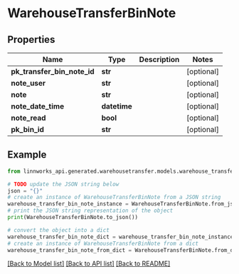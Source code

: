 # WarehouseTransferBinNote


## Properties

Name | Type | Description | Notes
------------ | ------------- | ------------- | -------------
**pk_transfer_bin_note_id** | **str** |  | [optional] 
**note_user** | **str** |  | [optional] 
**note** | **str** |  | [optional] 
**note_date_time** | **datetime** |  | [optional] 
**note_read** | **bool** |  | [optional] 
**pk_bin_id** | **str** |  | [optional] 

## Example

```python
from linnworks_api.generated.warehousetransfer.models.warehouse_transfer_bin_note import WarehouseTransferBinNote

# TODO update the JSON string below
json = "{}"
# create an instance of WarehouseTransferBinNote from a JSON string
warehouse_transfer_bin_note_instance = WarehouseTransferBinNote.from_json(json)
# print the JSON string representation of the object
print(WarehouseTransferBinNote.to_json())

# convert the object into a dict
warehouse_transfer_bin_note_dict = warehouse_transfer_bin_note_instance.to_dict()
# create an instance of WarehouseTransferBinNote from a dict
warehouse_transfer_bin_note_from_dict = WarehouseTransferBinNote.from_dict(warehouse_transfer_bin_note_dict)
```
[[Back to Model list]](../README.md#documentation-for-models) [[Back to API list]](../README.md#documentation-for-api-endpoints) [[Back to README]](../README.md)


